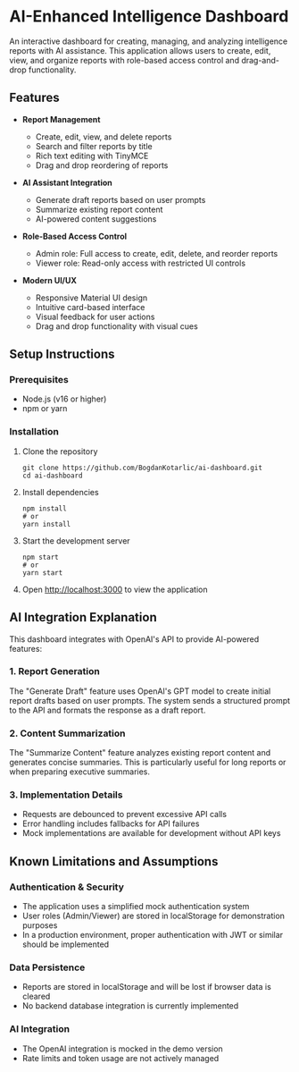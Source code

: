 # AI-Enhanced Intelligence Dashboard

An interactive dashboard for creating, managing, and analyzing intelligence reports with AI assistance. This application allows users to create, edit, view, and organize reports with role-based access control and drag-and-drop functionality.

## Features

- **Report Management**
  - Create, edit, view, and delete reports
  - Search and filter reports by title
  - Rich text editing with TinyMCE
  - Drag and drop reordering of reports

- **AI Assistant Integration**
  - Generate draft reports based on user prompts
  - Summarize existing report content
  - AI-powered content suggestions

- **Role-Based Access Control**
  - Admin role: Full access to create, edit, delete, and reorder reports
  - Viewer role: Read-only access with restricted UI controls

- **Modern UI/UX**
  - Responsive Material UI design
  - Intuitive card-based interface
  - Visual feedback for user actions
  - Drag and drop functionality with visual cues

## Setup Instructions

### Prerequisites

- Node.js (v16 or higher)
- npm or yarn

### Installation

1. Clone the repository
   ```
   git clone https://github.com/BogdanKotarlic/ai-dashboard.git
   cd ai-dashboard
   ```

2. Install dependencies
   ```
   npm install
   # or
   yarn install
   ```

3. Start the development server
   ```
   npm start
   # or
   yarn start
   ```

4. Open [http://localhost:3000](http://localhost:3000) to view the application

## AI Integration Explanation

This dashboard integrates with OpenAI's API to provide AI-powered features:

### 1. Report Generation

The "Generate Draft" feature uses OpenAI's GPT model to create initial report drafts based on user prompts. The system sends a structured prompt to the API and formats the response as a draft report.

### 2. Content Summarization

The "Summarize Content" feature analyzes existing report content and generates concise summaries. This is particularly useful for long reports or when preparing executive summaries.

### 3. Implementation Details

- Requests are debounced to prevent excessive API calls
- Error handling includes fallbacks for API failures
- Mock implementations are available for development without API keys

## Known Limitations and Assumptions

### Authentication & Security

- The application uses a simplified mock authentication system
- User roles (Admin/Viewer) are stored in localStorage for demonstration purposes
- In a production environment, proper authentication with JWT or similar should be implemented

### Data Persistence

- Reports are stored in localStorage and will be lost if browser data is cleared
- No backend database integration is currently implemented

### AI Integration

- The OpenAI integration is mocked in the demo version
- Rate limits and token usage are not actively managed

